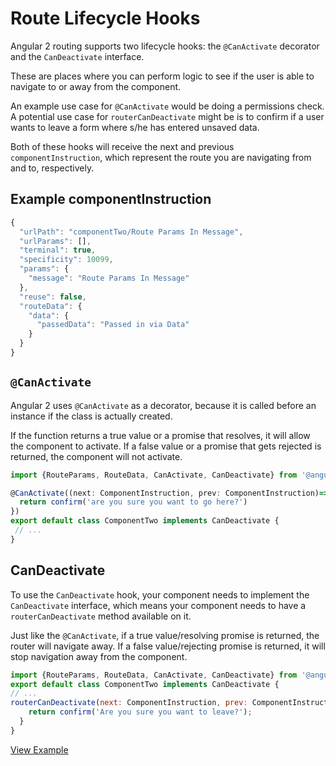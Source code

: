 # Route Lifecycle Hooks

Angular 2 routing supports two lifecycle hooks: the `@CanActivate` decorator
and the `CanDeactivate` interface.

These are places where you can perform logic to see if the user is able to navigate to or away from the component.

An example use case for `@CanActivate` would be doing a permissions check. A
potential use case for `routerCanDeactivate` might be is to confirm if a user
wants to leave a form where s/he has entered unsaved data.

Both of these hooks will receive the next and previous `componentInstruction`,
which represent the route you are navigating from and to, respectively.

## Example componentInstruction

```javascript
{
  "urlPath": "componentTwo/Route Params In Message",
  "urlParams": [],
  "terminal": true,
  "specificity": 10099,
  "params": {
    "message": "Route Params In Message"
  },
  "reuse": false,
  "routeData": {
    "data": {
      "passedData": "Passed in via Data"
    }
  }
}
```
## `@CanActivate`

Angular 2 uses `@CanActivate` as a decorator, because it is called before an instance if the class is actually created.

If the function returns a true value or a promise that resolves, it will allow the component to activate.
If a false value or a promise that gets rejected is returned, the component will not activate.

```javascript
import {RouteParams, RouteData, CanActivate, CanDeactivate} from '@angular/router-deprecated';

@CanActivate((next: ComponentInstruction, prev: ComponentInstruction)=>{
  return confirm('are you sure you want to go here?')
})
export default class ComponentTwo implements CanDeactivate {
 // ...
}
```

## CanDeactivate

To use the `CanDeactivate` hook, your component needs to implement the `CanDeactivate` interface, which means your component needs to have a `routerCanDeactivate` method available on it.

Just like the `@CanActivate`, if a true value/resolving promise is returned, the router will navigate away.
If a false value/rejecting promise is returned, it will stop navigation away from the component.

```javascript
import {RouteParams, RouteData, CanActivate, CanDeactivate} from '@angular/router-deprecated';
export default class ComponentTwo implements CanDeactivate {
// ...
routerCanDeactivate(next: ComponentInstruction, prev: ComponentInstruction) {
    return confirm('Are you sure you want to leave?');
  }
}
```
[View Example](https://plnkr.co/edit/rPNmG5w18h7sJNeUQW2D?p=preview)
